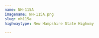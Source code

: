 ```yaml
---
name: NH-115A
imagename: NH-115A.png
slug: nh115a
highwaytype: New Hampshire State Highway

---
```

